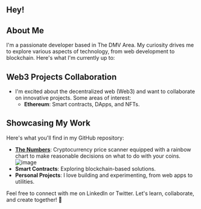 <!--
**dev-c3/dev-c3** is a ✨ _special_ ✨ repository because its `README.md` (this file) appears on your GitHub profile.

Here are some ideas to get you started:

- 🔭 I’m currently working on ...
- 🌱 I’m currently learning ...
- 👯 I’m looking to collaborate on ...
- 🤔 I’m looking for help with ...
- 💬 Ask me about ...
- 📫 How to reach me: ...
- 😄 Pronouns: ...
- ⚡ Fun fact: ...
-->


## Hey! 

## About Me
I'm a passionate developer based in The DMV Area. My curiosity drives me to explore various aspects of technology, from web development to blockchain. Here's what I'm currently up to:

## Web3 Projects Collaboration
- I'm excited about the decentralized web (Web3) and want to collaborate on innovative projects. Some areas of interest:
    - **Ethereum**: Smart contracts, DApps, and NFTs.

## Showcasing My Work
Here's what you'll find in my GitHub repository:
- [**The Numbers**](https://the-numbers-4eb515439f31.herokuapp.com/): Cryptocurrency price scanner equipped with a rainbow chart to make reasonable decisions on what to do with your coins.
![image](https://github.com/dev-c3/dev-c3/assets/107075687/99f30dc2-d6a4-47b9-9d1b-19f4b239b66b)
- **Smart Contracts**: Exploring blockchain-based solutions.
- **Personal Projects**: I love building and experimenting, from web apps to utilities.

Feel free to connect with me on LinkedIn or Twitter. Let's learn, collaborate, and create together! 🚀
